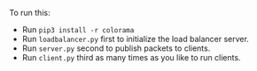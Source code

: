 To run this:

- Run `pip3 install -r colorama`
- Run `loadbalancer.py` first to initialize the load balancer server.
- Run `server.py` second to publish packets to clients.
- Run `client.py` third as many times as you like to run clients.
